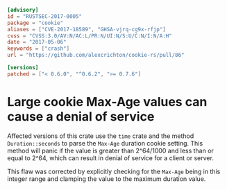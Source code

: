 ```toml
[advisory]
id = "RUSTSEC-2017-0005"
package = "cookie"
aliases = ["CVE-2017-18589", "GHSA-vjrq-cg9x-rfjp"]
cvss = "CVSS:3.0/AV:N/AC:L/PR:N/UI:N/S:U/C:N/I:N/A:H"
date = "2017-05-06"
keywords = ["crash"]
url = "https://github.com/alexcrichton/cookie-rs/pull/86"

[versions]
patched = ["< 0.6.0", "^0.6.2", ">= 0.7.6"]
```

# Large cookie Max-Age values can cause a denial of service

Affected versions of this crate use the `time` crate and the method
`Duration::seconds` to parse the `Max-Age` duration cookie setting. This method
will panic if the value is greater than 2^64/1000 and less than or equal to
2^64, which can result in denial of service for a client or server.

This flaw was corrected by explicitly checking for the `Max-Age` being in this
integer range and clamping the value to the maximum duration value.
